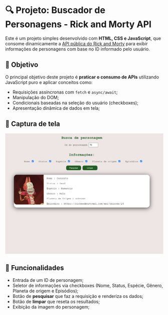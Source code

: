 # 🔍 Projeto: Buscador de Personagens - Rick and Morty API

Este é um projeto simples desenvolvido com **HTML, CSS e JavaScript**, que consome dinamicamente a [API pública do Rick and Morty](https://rickandmortyapi.com/) para exibir informações de personagens com base no ID informado pelo usuário.

## 🎯 Objetivo

O principal objetivo deste projeto é **praticar o consumo de APIs** utilizando JavaScript puro e aplicar conceitos como:

- Requisições assíncronas com `fetch` e `async/await`;
- Manipulação do DOM;
- Condicionais baseadas na seleção do usuário (checkboxes);
- Apresentação dinâmica de dados em tela;

## 📸 Captura de tela

![Interface do Projeto](./Capituradetela.png)

## 🧠 Funcionalidades

- Entrada de um ID de personagem;
- Seletor de informações via checkboxes (Nome, Status, Espécie, Gênero, Planeta de origem e Episódios);
- Botão de **pesquisar** que faz a requisição e renderiza os dados;
- Botão de **limpar** que reseta os resultados;
- Exibição da imagem do personagem;

